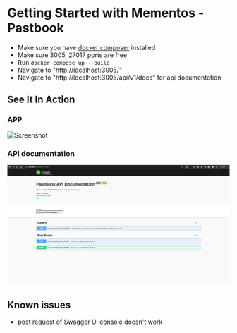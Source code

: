 # Getting Started with Mementos - Pastbook
- Make sure you have [docker composer](https://docs.docker.com/compose/install/) installed
- Make sure 3005, 27017 ports are free
- Run `docker-compose up --build`
- Navigate to "http://localhost:3005/"
- Navigate to "http://localhost:3005/api/v1/docs" for api documentation

## See It In Action

### APP
![Screenshot](app-screenshot.gif)

### API documentation
![Screenshot](api-docs-screenshot.png)

## Known issues
- post request of Swagger UI console doesn't work